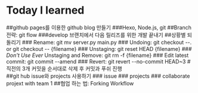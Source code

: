 # Today I learned

##github pages를 이용한 github blog 만들기
    ###Hexo, Node.js, git
##Branch 전략: git flow
    ###develop 브랜치에서 다음 릴리즈를 위한 개발 끝내기
##상황별 되돌리기
    ### Rename: git mv server.py main.py
    ### Undoing: git checkout --. or git checkout -- {filename}
    ### Unstaging: git reset HEAD {filename}
    ### *Don't Use Ever* Unstaging and Remove: git rm -f {filename}
    ### Edit latest commit: git commit --amend
    ### Revert: git revert --no-commit HEAD~3 #직전의 3개 커밋을 순서대로 삭제 후 커밋과 푸쉬 진행    
##git hub issue와 projects 사용하기
    ### issue
    ### projects
    ### collaborate projext with team 1
##협업 하는 법: Forking Workflow

